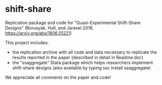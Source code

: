 # shift-share
Replication package and code for "Quasi-Experimental Shift-Share Designs"
(Borusyak, Hull, and Jaravel 2018, https://arxiv.org/abs/1806.01221)

This project includes:
- the replication archive with all code and data necessary to replicate the results reported in the paper (described in detail in Readme.doc)
- the "ssaggregate" Stata package which helps researchers implement shift-share designs (also available by typing ssc install ssaggregate)

We appreciate all comments on the paper and code!

